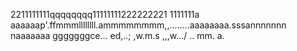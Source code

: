 2211111111qqqqqqqq11111111222222221
1111111a
aaaaaap'.ffmmmllllllll.ammmmmmmm,,........aaaaaaaa.sssannnnnnn
naaaaaaa
gggggggce...
ed,..;
,w.m.s
,,,w.../
..
mm.
a.
